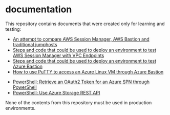 # documentation

This repository contains documents that were created only for learning and testing:

- [An attempt to compare AWS Session Manager, AWS Bastion and traditional jumphosts](Compare_Jumphost_Offerings.md)
- [Steps and code that could be used to deploy an environment to test AWS Session Manager with VPC Endpoints](Test_AWS_Session_Manager.md)
- [Steps and code that could be used to deploy an environment to test Azure Bastion](Test_Azure_Bastion.md)
- [How to use PuTTY to access an Azure Linux VM through Azure Bastion](Access_Azure_Linux_VM_with_PuTTY.md)
* [PowerShell: Retrieve an OAuth2 Token for an Azure SPN through PowerShell](Pwsh_Get_Oauth2_Token.md)
* [PowerShell: Use Azure Storage REST API](Use-Azure-Storage-Rest-Api.md)

None of the contents from this repository must be used in production environments.